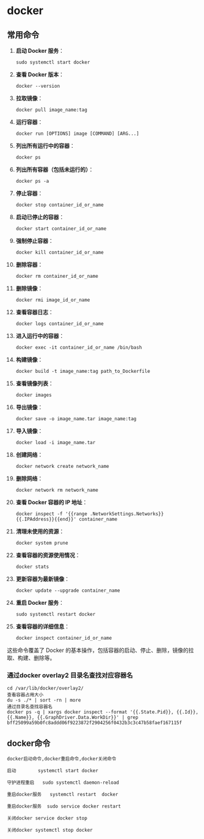 # docker

## 常用命令
1. **启动 Docker 服务**：

   ```
   sudo systemctl start docker
   ```

2. **查看 Docker 版本**：

   ```
   docker --version
   ```

3. **拉取镜像**：

   ```
   docker pull image_name:tag
   ```

4. **运行容器**：

   ```
   docker run [OPTIONS] image [COMMAND] [ARG...]
   ```

5. **列出所有运行中的容器**：

   ```
   docker ps
   ```

6. **列出所有容器（包括未运行的）**：

   ```
   docker ps -a
   ```

7. **停止容器**：

   ```
   docker stop container_id_or_name
   ```

8. **启动已停止的容器**：

   ```
   docker start container_id_or_name
   ```

9. **强制停止容器**：

   ```
   docker kill container_id_or_name
   ```

10. **删除容器**：

    ```
    docker rm container_id_or_name
    ```

11. **删除镜像**：

    ```
    docker rmi image_id_or_name
    ```

12. **查看容器日志**：

    ```
    docker logs container_id_or_name
    ```

13. **进入运行中的容器**：

    ```
    docker exec -it container_id_or_name /bin/bash
    ```

14. **构建镜像**：

    ```
    docker build -t image_name:tag path_to_Dockerfile
    ```

15. **查看镜像列表**：

    ```
    docker images
    ```

16. **导出镜像**：

    ```
    docker save -o image_name.tar image_name:tag
    ```

17. **导入镜像**：

    ```
    docker load -i image_name.tar
    ```

18. **创建网络**：

    ```
    docker network create network_name
    ```

19. **删除网络**：

    ```
    docker network rm network_name
    ```

20. **查看 Docker 容器的 IP 地址**：

    ```
    docker inspect -f '{{range .NetworkSettings.Networks}}{{.IPAddress}}{{end}}' container_name
    ```

21. **清理未使用的资源**：

    ```
    docker system prune
    ```

22. **查看容器的资源使用情况**：

    ```
    docker stats
    ```

23. **更新容器为最新镜像**：

    ```
    docker update --upgrade container_name
    ```

24. **重启 Docker 服务**：

    ```
    sudo systemctl restart docker
    ```

25. **查看容器的详细信息**：

    ```
    docker inspect container_id_or_name
    ```

这些命令覆盖了 Docker 的基本操作，包括容器的启动、停止、删除，镜像的拉取、构建、删除等。

### 通过docker overlay2 目录名查找对应容器名

```
cd /var/lib/docker/overlay2/
查看容器占用大小
du -s ./* | sort -rn | more
通过目录名查找容器名
docker ps -q | xargs docker inspect --format '{{.State.Pid}}, {{.Id}}, {{.Name}}, {{.GraphDriver.Data.WorkDir}}' | grep bff25099a59b0fc8addd06f9223872f2904256f0432b3c3c47b58faef167115f
```

## docker命令

```
docker启动命令,docker重启命令,docker关闭命令

启动        systemctl start docker

守护进程重启   sudo systemctl daemon-reload

重启docker服务   systemctl restart  docker

重启docker服务  sudo service docker restart

关闭docker service docker stop

关闭docker systemctl stop docker
```
